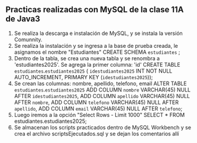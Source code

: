 ## Practicas realizadas con MySQL de la clase 11A de Java3

1. Se realiza la descarga e instalación de MySQL, y se instala la versión Comunnity.
2. Se realiza la instalación y se ingresa a la base de prueba creada, le asignamos el nombre "Estudiantes"
CREATE SCHEMA `estudiantes` ;
3. Dentro de la tabla, se crea una nueva tabla y se renombra a 'estudiantes2025'. Se agrega la primer columna: 'id'
CREATE TABLE `estudiantes`.`estudiantes2025` (
  `idestudiantes2025` INT NOT NULL AUTO_INCREMENT,
  PRIMARY KEY (`idestudiantes2025`));
4. Se crean las columnas: nombre, apellido, telefono, email
ALTER TABLE `estudiantes`.`estudiantes2025` 
ADD COLUMN `nombre` VARCHAR(45) NULL AFTER `idestudiantes2025`,
ADD COLUMN `apellido` VARCHAR(45) NULL AFTER `nombre`,
ADD COLUMN `telefono` VARCHAR(45) NULL AFTER `apellido`,
ADD COLUMN `email` VARCHAR(45) NULL AFTER `telefono`;
5. Luego iremos a la opción "Select Rows - Limit 1000"
SELECT * FROM estudiantes.estudiantes2025;
6. Se almacenan los scripts practicados dentro de MySQL Workbench y se crea el archivo scriptsEjecutados.sql y se dejan los comentarios allí
